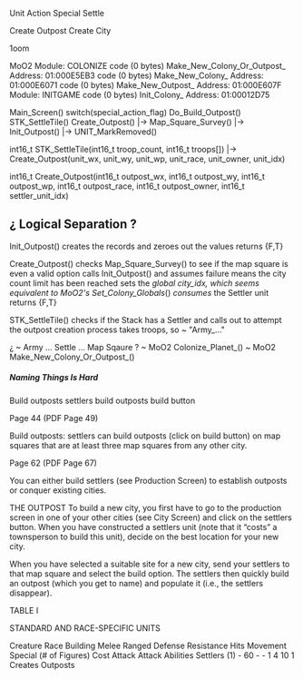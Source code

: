 
Unit Action Special Settle

Create Outpost
Create City

1oom

MoO2
Module: COLONIZE
    code (0 bytes) Make_New_Colony_Or_Outpost_
        Address: 01:000E5EB3
    code (0 bytes) Make_New_Colony_
        Address: 01:000E6071
    code (0 bytes) Make_New_Outpost_
        Address: 01:000E607F
Module: INITGAME
    code (0 bytes) Init_Colony_
        Address: 01:00012D75





Main_Screen()
    switch(special_action_flag)
        Do_Build_Outpost()
            STK_SettleTile()
                Create_Outpost()
                    |-> Map_Square_Survey()
                    |-> Init_Outpost()
                    |-> UNIT_MarkRemoved()


int16_t STK_SettleTile(int16_t troop_count, int16_t troops[])
    |-> Create_Outpost(unit_wx, unit_wy, unit_wp, unit_race, unit_owner, unit_idx)

int16_t Create_Outpost(int16_t outpost_wx, int16_t outpost_wy, int16_t outpost_wp, int16_t outpost_race, int16_t outpost_owner, int16_t settler_unit_idx)



## ¿ Logical Separation ?

Init_Outpost()
    creates the records and zeroes out the values
    returns {F,T}

Create_Outpost()
    checks Map_Square_Survey() to see if the map square is even a valid option
    calls Init_Outpost() and assumes failure means the city count limit has been reached
    sets the *global* _city_idx, which seems equivalent to MoO2's Set_Colony_Globals_()
    *consumes* the Settler unit
    returns {F,T}


STK_SettleTile()
    checks if the Stack has a Settler and calls out to attempt the outpost creation process
    takes troops, so ~ "Army_..."

¿ ~ Army ... Settle ... Map Sqaure ?
~ MoO2  Colonize_Planet_()
~ MoO2  Make_New_Colony_Or_Outpost_()















#####  Naming Things Is Hard

Build outposts
settlers
build outposts
build button



Page 44  (PDF Page 49)

Build outposts: settlers can build outposts (click on build button)
on map squares that are at least three map squares from any
other city.


Page 62  (PDF Page 67)

You can either build settlers (see Production Screen) to
establish outposts or conquer existing cities.

THE OUTPOST
To build a new city, you first have to go to the production screen in
one of your other cities (see City Screen) and click on the settlers
button. When you have constructed a settlers unit (note that it “costs” a
townsperson to build this unit), decide on the best location for your new
city.

When you have selected a suitable site for a new city, send your
settlers to that map square and select the build option. The settlers then
quickly build an outpost (which you get to name) and populate it (i.e.,
the settlers disappear).


TABLE I

STANDARD AND RACE-SPECIFIC UNITS

Creature        Race    Building    Melee   Ranged  Defense Resistance  Hits    Movement    Special
(# of Figures)          Cost        Attack  Attack                                          Abilities
Settlers (1)    -       60          -       -       1       4           10      1           Creates Outposts
